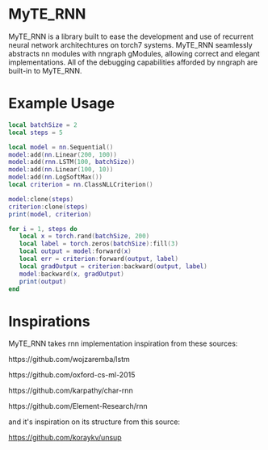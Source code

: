 # MyTE_RNN

MyTE_RNN is a library built to ease the development and use of recurrent neural network architechtures on torch7 systems. MyTE_RNN seamlessly abstracts nn modules with nngraph gModules, allowing correct and elegant implementations. All of the debugging capabilities afforded by nngraph are built-in to MyTE_RNN.

# Example Usage

```lua
local batchSize = 2
local steps = 5

local model = nn.Sequential()
model:add(nn.Linear(200, 100))
model:add(rnn.LSTM(100, batchSize))
model:add(nn.Linear(100, 10))
model:add(nn.LogSoftMax())
local criterion = nn.ClassNLLCriterion()

model:clone(steps)
criterion:clone(steps)
print(model, criterion)

for i = 1, steps do
   local x = torch.rand(batchSize, 200)
   local label = torch.zeros(batchSize):fill(3)
   local output = model:forward(x)
   local err = criterion:forward(output, label)
   local gradOutput = criterion:backward(output, label)
   model:backward(x, gradOutput)
   print(output)
end
```

# Inspirations

MyTE_RNN takes rnn implementation inspiration from these sources:

<p>https://github.com/wojzaremba/lstm</p>
<p>https://github.com/oxford-cs-ml-2015</p>
<p>https://github.com/karpathy/char-rnn</p>
<p>https://github.com/Element-Research/rnn</p>

and it's inspiration on its structure from this source:

https://github.com/koraykv/unsup

